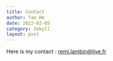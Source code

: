 ```yaml
---
title: Contact
author: Tao He
date: 2022-02-05
category: Jekyll
layout: post
---
```


Here is my contact : remi.lambin@live.fr